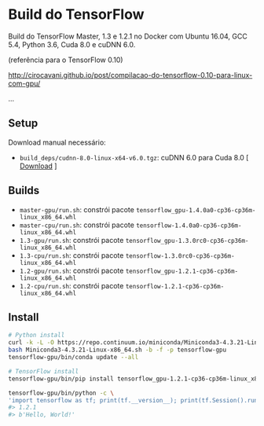 # Build do TensorFlow

Build do TensorFlow Master, 1.3 e 1.2.1 no Docker com Ubuntu 16.04, GCC 5.4, Python 3.6, Cuda 8.0 e cuDNN 6.0.

(referência para o TensorFlow 0.10)

http://cirocavani.github.io/post/compilacao-do-tensorflow-0.10-para-linux-com-gpu/

...

## Setup

Download manual necessário:

* `build_deps/cudnn-8.0-linux-x64-v6.0.tgz`: cuDNN 6.0 para Cuda 8.0 [ [Download](https://developer.nvidia.com/rdp/cudnn-download) ]

## Builds

*  `master-gpu/run.sh`: constrói pacote `tensorflow_gpu-1.4.0a0-cp36-cp36m-linux_x86_64.whl`
*  `master-cpu/run.sh`: constrói pacote `tensorflow-1.4.0a0-cp36-cp36m-linux_x86_64.whl`
*  `1.3-gpu/run.sh`: constrói pacote `tensorflow_gpu-1.3.0rc0-cp36-cp36m-linux_x86_64.whl`
*  `1.3-cpu/run.sh`: constrói pacote `tensorflow-1.3.0rc0-cp36-cp36m-linux_x86_64.whl`
*  `1.2-gpu/run.sh`: constrói pacote `tensorflow_gpu-1.2.1-cp36-cp36m-linux_x86_64.whl`
*  `1.2-cpu/run.sh`: constrói pacote `tensorflow-1.2.1-cp36-cp36m-linux_x86_64.whl`

## Install

```sh
# Python install
curl -k -L -O https://repo.continuum.io/miniconda/Miniconda3-4.3.21-Linux-x86_64.sh
bash Miniconda3-4.3.21-Linux-x86_64.sh -b -f -p tensorflow-gpu
tensorflow-gpu/bin/conda update --all

# TensorFlow install
tensorflow-gpu/bin/pip install tensorflow_gpu-1.2.1-cp36-cp36m-linux_x86_64.whl

tensorflow-gpu/bin/python -c \
'import tensorflow as tf; print(tf.__version__); print(tf.Session().run(tf.constant("Hello, World!")))'
#> 1.2.1
#> b'Hello, World!'
```
